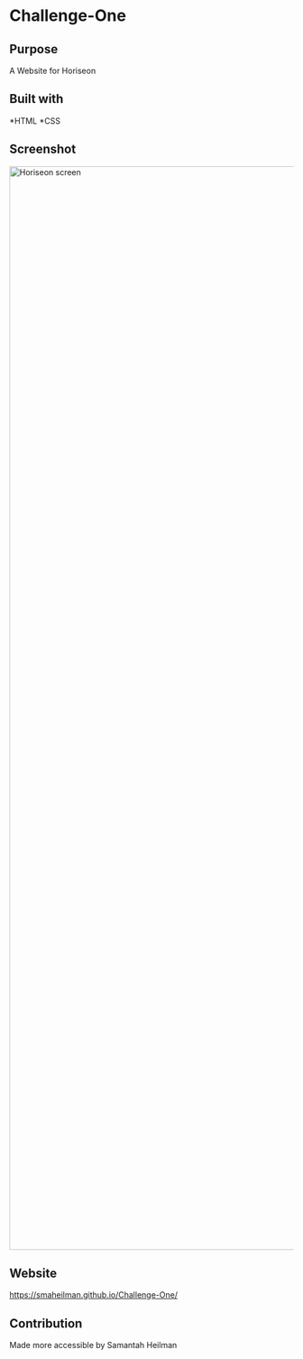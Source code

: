 # Challenge-One

## Purpose
A Website for Horiseon

## Built with
*HTML
*CSS

## Screenshot
<img width="1920" alt="Horiseon screen" src="https://user-images.githubusercontent.com/88754114/131268361-7e7a2faa-b7ed-48f9-bf72-643ceba4cc2b.png">

## Website
 https://smaheilman.github.io/Challenge-One/
 
 ## Contribution
 Made more accessible by Samantah Heilman
